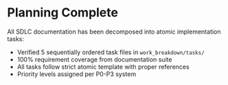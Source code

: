 # Planning Complete

All SDLC documentation has been decomposed into atomic implementation tasks:

- Verified 5 sequentially ordered task files in `work_breakdown/tasks/`
- 100% requirement coverage from documentation suite
- All tasks follow strict atomic template with proper references
- Priority levels assigned per P0-P3 system